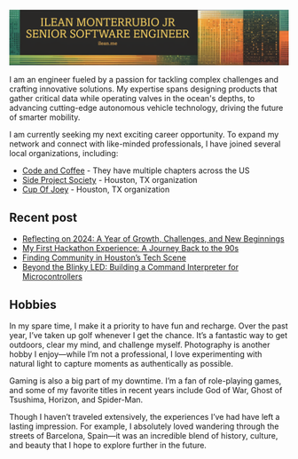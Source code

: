 ![MyBanner](/images/myBanner.png)

I am an engineer fueled by a passion for tackling complex challenges and crafting innovative solutions. My expertise spans designing products that gather critical data while operating valves in the ocean's depths, to advancing cutting-edge autonomous vehicle technology, driving the future of smarter mobility. 

I am currently seeking my next exciting career opportunity. To expand my network and connect with like-minded professionals, I have joined several local organizations, including:
- [Code and Coffee](https://www.codeandcoffee.org) - They have multiple chapters across the US
- [Side Project Society](https://www.sideprojectsociety.com) - Houston, TX organization
- [Cup Of Joey](https://www.cupofjoey.org/) - Houston, TX organization

## Recent post
<!-- BLOG-POST-LIST:START -->
- [Reflecting on 2024: A Year of Growth, Challenges, and New Beginnings](https://ilean.me/blog/reflecting-on-2024_-a-year-of-growth-challenges-and-new-beginnings/)
- [My First Hackathon Experience: A Journey Back to the 90s](https://ilean.me/blog/my-first-hackathon-experience_-a-journey-back-to-the-90s/)
- [Finding Community in Houston’s Tech Scene](https://ilean.me/blog/finding-community-in-houstons-tech-scene/)
- [Beyond the Blinky LED: Building a Command Interpreter for Microcontrollers](https://ilean.me/blog/beyond-the-blinky-led_-building-a-command-interpreter-for-microcontrollers/)
<!-- BLOG-POST-LIST:END -->

## Hobbies
In my spare time, I make it a priority to have fun and recharge. Over the past year, I’ve taken up golf whenever I get the chance. It’s a fantastic way to get outdoors, clear my mind, and challenge myself. Photography is another hobby I enjoy—while I’m not a professional, I love experimenting with natural light to capture moments as authentically as possible.

Gaming is also a big part of my downtime. I’m a fan of role-playing games, and some of my favorite titles in recent years include God of War, Ghost of Tsushima, Horizon, and Spider-Man.

Though I haven’t traveled extensively, the experiences I’ve had have left a lasting impression. For example, I absolutely loved wandering through the streets of Barcelona, Spain—it was an incredible blend of history, culture, and beauty that I hope to explore further in the future.

